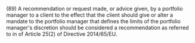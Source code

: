 (89) A recommendation or request made, or advice given, by a portfolio manager to a client to the effect that the client should give or alter a mandate to the portfolio manager that defines the limits of the portfolio manager's discretion should be considered a recommendation as referred to in of Article 25(2) of Directive 2014/65/EU.
